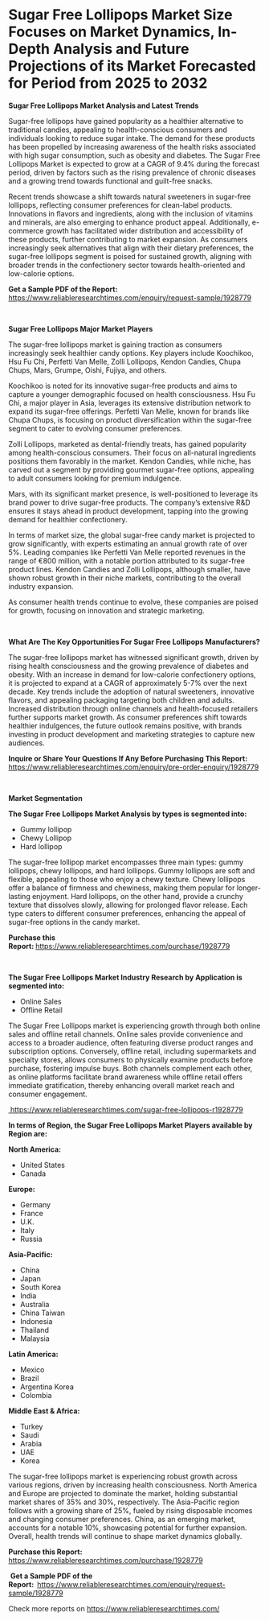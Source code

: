 <p><h1>Sugar Free Lollipops Market Size Focuses on Market Dynamics, In-Depth Analysis and Future Projections of its Market Forecasted for Period from 2025 to 2032</h1></p><p><strong>Sugar Free Lollipops Market Analysis and Latest Trends</strong></p>
<p><p>Sugar-free lollipops have gained popularity as a healthier alternative to traditional candies, appealing to health-conscious consumers and individuals looking to reduce sugar intake. The demand for these products has been propelled by increasing awareness of the health risks associated with high sugar consumption, such as obesity and diabetes. The Sugar Free Lollipops Market is expected to grow at a CAGR of 9.4% during the forecast period, driven by factors such as the rising prevalence of chronic diseases and a growing trend towards functional and guilt-free snacks.</p><p>Recent trends showcase a shift towards natural sweeteners in sugar-free lollipops, reflecting consumer preferences for clean-label products. Innovations in flavors and ingredients, along with the inclusion of vitamins and minerals, are also emerging to enhance product appeal. Additionally, e-commerce growth has facilitated wider distribution and accessibility of these products, further contributing to market expansion. As consumers increasingly seek alternatives that align with their dietary preferences, the sugar-free lollipops segment is poised for sustained growth, aligning with broader trends in the confectionery sector towards health-oriented and low-calorie options.</p></p>
<p><strong>Get a Sample PDF of the Report:&nbsp;</strong> <a href="https://www.reliableresearchtimes.com/enquiry/request-sample/1928779?utm_campaign=1933&utm_medium=2&utm_source=Github&utm_content=ia&utm_term=16012025&utm_id=sugar-free-lollipops">https://www.reliableresearchtimes.com/enquiry/request-sample/1928779</a></p>
<p>&nbsp;</p>
<p><strong>Sugar Free Lollipops Major Market Players</strong></p>
<p><p>The sugar-free lollipops market is gaining traction as consumers increasingly seek healthier candy options. Key players include Koochikoo, Hsu Fu Chi, Perfetti Van Melle, Zolli Lollipops, Kendon Candies, Chupa Chups, Mars, Grumpe, Oishi, Fujiya, and others. </p><p>Koochikoo is noted for its innovative sugar-free products and aims to capture a younger demographic focused on health consciousness. Hsu Fu Chi, a major player in Asia, leverages its extensive distribution network to expand its sugar-free offerings. Perfetti Van Melle, known for brands like Chupa Chups, is focusing on product diversification within the sugar-free segment to cater to evolving consumer preferences. </p><p>Zolli Lollipops, marketed as dental-friendly treats, has gained popularity among health-conscious consumers. Their focus on all-natural ingredients positions them favorably in the market. Kendon Candies, while niche, has carved out a segment by providing gourmet sugar-free options, appealing to adult consumers looking for premium indulgence.</p><p>Mars, with its significant market presence, is well-positioned to leverage its brand power to drive sugar-free products. The company’s extensive R&D ensures it stays ahead in product development, tapping into the growing demand for healthier confectionery.</p><p>In terms of market size, the global sugar-free candy market is projected to grow significantly, with experts estimating an annual growth rate of over 5%. Leading companies like Perfetti Van Melle reported revenues in the range of €800 million, with a notable portion attributed to its sugar-free product lines. Kendon Candies and Zolli Lollipops, although smaller, have shown robust growth in their niche markets, contributing to the overall industry expansion. </p><p>As consumer health trends continue to evolve, these companies are poised for growth, focusing on innovation and strategic marketing.</p></p>
<p>&nbsp;</p>
<p><strong>What Are The Key Opportunities For Sugar Free Lollipops Manufacturers?</strong></p>
<p><p>The sugar-free lollipops market has witnessed significant growth, driven by rising health consciousness and the growing prevalence of diabetes and obesity. With an increase in demand for low-calorie confectionery options, it is projected to expand at a CAGR of approximately 5-7% over the next decade. Key trends include the adoption of natural sweeteners, innovative flavors, and appealing packaging targeting both children and adults. Increased distribution through online channels and health-focused retailers further supports market growth. As consumer preferences shift towards healthier indulgences, the future outlook remains positive, with brands investing in product development and marketing strategies to capture new audiences.</p></p>
<p><strong>Inquire or Share Your Questions If Any Before Purchasing This Report:</strong> <a href="https://www.reliableresearchtimes.com/enquiry/pre-order-enquiry/1928779?utm_campaign=1933&utm_medium=2&utm_source=Github&utm_content=ia&utm_term=16012025&utm_id=sugar-free-lollipops">https://www.reliableresearchtimes.com/enquiry/pre-order-enquiry/1928779</a></p>
<p>&nbsp;</p>
<p><strong>Market Segmentation</strong></p>
<p><strong>The Sugar Free Lollipops Market Analysis by types is segmented into:</strong></p>
<p><ul><li>Gummy lollipop</li><li>Chewy Lollipop</li><li>Hard lollipop</li></ul></p>
<p><p>The sugar-free lollipop market encompasses three main types: gummy lollipops, chewy lollipops, and hard lollipops. Gummy lollipops are soft and flexible, appealing to those who enjoy a chewy texture. Chewy lollipops offer a balance of firmness and chewiness, making them popular for longer-lasting enjoyment. Hard lollipops, on the other hand, provide a crunchy texture that dissolves slowly, allowing for prolonged flavor release. Each type caters to different consumer preferences, enhancing the appeal of sugar-free options in the candy market.</p></p>
<p><strong>Purchase this Report:&nbsp;</strong><a href="https://www.reliableresearchtimes.com/purchase/1928779?utm_campaign=1933&utm_medium=2&utm_source=Github&utm_content=ia&utm_term=16012025&utm_id=sugar-free-lollipops">https://www.reliableresearchtimes.com/purchase/1928779</a></p>
<p>&nbsp;</p>
<p><strong>The Sugar Free Lollipops Market Industry Research by Application is segmented into:</strong></p>
<p><ul><li>Online Sales</li><li>Offline Retail</li></ul></p>
<p><p>The Sugar Free Lollipops market is experiencing growth through both online sales and offline retail channels. Online sales provide convenience and access to a broader audience, often featuring diverse product ranges and subscription options. Conversely, offline retail, including supermarkets and specialty stores, allows consumers to physically examine products before purchase, fostering impulse buys. Both channels complement each other, as online platforms facilitate brand awareness while offline retail offers immediate gratification, thereby enhancing overall market reach and consumer engagement.</p></p>
<p><a href="https://www.reliableresearchtimes.com/sugar-free-lollipops-r1928779?utm_campaign=1933&utm_medium=2&utm_source=Github&utm_content=ia&utm_term=16012025&utm_id=sugar-free-lollipops">&nbsp;https://www.reliableresearchtimes.com/sugar-free-lollipops-r1928779</a></p>
<p><strong>In terms of Region, the Sugar Free Lollipops Market Players available by Region are:</strong></p>
<p>
    <p> <strong> North America: </strong>
        <ul>
            <li>United States</li>
            <li>Canada</li>
        </ul>
        </p> 
    <p> <strong> Europe: </strong>
        <ul>
            <li>Germany</li>
            <li>France</li>
            <li>U.K.</li>
            <li>Italy</li>
            <li>Russia</li>
        </ul>
        </p> 
    <p> <strong> Asia-Pacific: </strong>
        <ul>
            <li>China</li>
            <li>Japan</li>
            <li>South Korea</li>
            <li>India</li>
            <li>Australia</li>
            <li>China Taiwan</li>
            <li>Indonesia</li>
            <li>Thailand</li>
            <li>Malaysia</li>
        </ul>
        </p> 
    <p> <strong> Latin America: </strong>
        <ul>
            <li>Mexico</li>
            <li>Brazil</li>
            <li>Argentina Korea</li>
            <li>Colombia</li>
        </ul>
        </p> 
    <p> <strong> Middle East & Africa: </strong>
        <ul>
            <li>Turkey</li>
            <li>Saudi</li>
            <li>Arabia</li>
            <li>UAE</li>
            <li>Korea</li>
        </ul>
    </p>
    </p>
<p><p>The sugar-free lollipops market is experiencing robust growth across various regions, driven by increasing health consciousness. North America and Europe are projected to dominate the market, holding substantial market shares of 35% and 30%, respectively. The Asia-Pacific region follows with a growing share of 25%, fueled by rising disposable incomes and changing consumer preferences. China, as an emerging market, accounts for a notable 10%, showcasing potential for further expansion. Overall, health trends will continue to shape market dynamics globally.</p></p>
<p><strong>Purchase this Report: </strong><a href="https://www.reliableresearchtimes.com/purchase/1928779?utm_campaign=1933&utm_medium=2&utm_source=Github&utm_content=ia&utm_term=16012025&utm_id=sugar-free-lollipops">https://www.reliableresearchtimes.com/purchase/1928779</a></p>
<p>&nbsp;<strong>Get a Sample PDF of the Report:&nbsp;&nbsp;</strong><a href="https://www.reliableresearchtimes.com/enquiry/request-sample/1928779?utm_campaign=1933&utm_medium=2&utm_source=Github&utm_content=ia&utm_term=16012025&utm_id=sugar-free-lollipops">https://www.reliableresearchtimes.com/enquiry/request-sample/1928779</a></p>
<p><strong></strong></p>
<p>Check more reports on <a href="https://www.reliableresearchtimes.com/?utm_campaign=1933&utm_medium=2&utm_source=Github&utm_content=ia&utm_term=16012025&utm_id=sugar-free-lollipops">https://www.reliableresearchtimes.com/</a></p>
